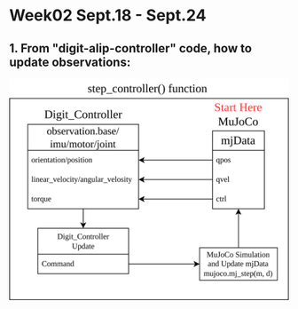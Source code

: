 # Week02 Sept.18 - Sept.24

## 1. From "digit-alip-controller" code, how to update observations:

![image1](https://github.com/mingxiaomichael/Digit-RL/blob/main/Weekly%20Summary/_week02_step_controller.png)
